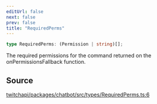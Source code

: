 ```yaml
---
editUrl: false
next: false
prev: false
title: "RequiredPerms"
---
```


```ts
type RequiredPerms: (Permission | string)[];
```

The required permissions for the command returned on the onPermissionsFallback function.

## Source

[twitchapi/packages/chatbot/src/types/RequiredPerms.ts:6](https://github.com/pablornc/twitchapi//blob/f8a75ccd701e54db4c91e2b0128974da23f25d14/packages/chatbot/src/types/RequiredPerms.ts#L6)

